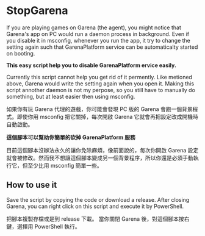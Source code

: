 # StopGarena

If you are playing games on Garena (the agent), you might notice that Garena's app on PC would run a daemon process in background. Even if you disable it in msconfig, whenever you run the app, it try to change the setting again such that GarenaPlatform service can be automaticalty started on booting.

**This easy script help you to disable GarenaPlatform ervice easily.**

Currently this script cannot help you get rid of it permently. Like metioned above, Garena would write the setting again when you open it. Making this script annother daemon is not my perpose, so you still have to manually do something, but at least easier then using msconfig.


如果你有玩 Garena 代理的遊戲，你可能會發現 PC 版的 Garena 會跑一個背景程式。即使你用 msconfig 把它關掉，每次開啟 Garena 它就會再把設定改成開機時自動啟動。

**這個腳本可以幫助你簡單的砍掉 GarenaPlatform 服務**

目前這個腳本沒辦法永久的讓你免除麻煩，像前面說的，每次你開啟 Garena 設定就會被修改。然而我不想讓這個腳本變成另一個背景程序，所以你還是必須手動執行它，但至少比用 msconfig 簡單一些。


## How to use it

Save the script by copying the code or download a release.
After closing Garena, you can right click on this script and execute it by PowerShell.

把腳本複製存檔或是到 release 下載。
當你關閉 Garena 後，對這個腳本按右鍵，選擇用 PowerShell 執行。

